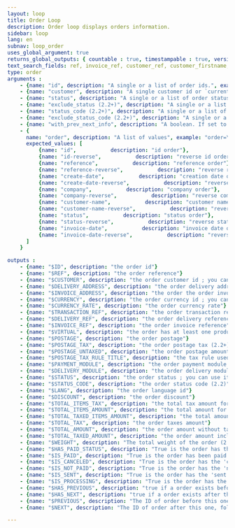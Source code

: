 ```yaml
---
layout: loop
title: Order Loop
description: Order loop displays orders information.
sidebar: loop
lang: en
subnav: loop_order
uses_global_argument: true
returns_global_outputs: { countable : true, timestampable : true, versionable : false }
text_search_fields: ref, invoice_ref, customer_ref, customer_firstname, customer_lastname, customer_email, delivery_ref (since 2.3), transaction_ref (since 2.3)
type: order
arguments :
    - {name: "id", description: "A single or a list of order ids.", example: "id=\"2\", id=\"1,4,7\""}
    - {name: "customer", description: "A single customer id or `current` keyword to get logged in user or `*` keyword to match all users.", example: "customer=\"2\", customer=\"current\"", default: "current"}
    - {name: "status", description: "A single or a list of order status ID or `*` keyword to match all", example: "status=\"*\", status=\"1,4,7\""}
    - {name: "exclude_status (2.2+)", description: "A single or a list of order status ID which are to be excluded from the results", example: "status=\"*\", exclude_status=\"1,4,7\""}
    - {name: "status_code (2.2+)", description: "A single or a list of order status codes or `*` keyword to match all. The valid status codes are not_paid, paid, processing, sent, canceled, or any custom status that may be defined", example: "status=\"*\", status=\"not_paid,canceled\""}
    - {name: "exclude_status_code (2.2+)", description: "A single or a list of order status codes which are to be excluded from the results. The valid status codes are not_paid, paid, processing, sent, canceled, or any custom status that may be defined", example: "exclude_status_code=\"paid,processing\""}
    - {name: "with_prev_next_info", description: "A boolean. If set to true, $PREVIOUS and $NEXT output arguments are available.", example: "with_prev_next_info=\"yes\"", default: "false", from_version: "2.3"}
    - {
      name: "order", description: "A list of values", example: "order=\"reference-reverse\"", default: "create-date-reverse",
      expected_values: [
          {name: "id",           description: "id order"},
          {name: "id-reverse",           description: "reverse id order"},
          {name: "reference",           description: "reference order"},
          {name: "reference-reverse",           description: "reverse reference order"},
          {name: "create-date",           description: "creation date order"},
          {name: "create-date-reverse",           description: "reverse creation date order"},
          {name: "company",           description: "company order"},
          {name: "company-reverse",           description: "reverse company order"},
          {name: "customer-name",           description: "customer name order"},
          {name: "customer-name-reverse",           description: "reverse customer name order"},
          {name: "status",           description: "status order"},
          {name: "status-reverse",           description: "reverse status order"}
          {name: "invoice-date",           description: "invoice date order"}
          {name: "invoice-date-reverse",           description: "reverse invoice date order"}
      ]
    }

outputs :
    - {name: "$ID", description: "the order id"}
    - {name: "$REF", description: "the order reference"}
    - {name: "$CUSTOMER", description: "the order customer id ; you can use it in a <a href=\"/en/documentation/loop/customer.html\">customer loop</a>"}
    - {name: "$DELIVERY_ADDRESS", description: "the order delivery address id ; you can use it in a <a href=\"/en/documentation/loop/order_address.html\">order address loop</a>"}
    - {name: "$INVOICE_ADDRESS", description: "the order the order invoice address id ; you can use it in a <a href=\"/en/documentation/loop/order_address.html\">order address loop</a>"}
    - {name: "$CURRENCY", description: "the order currency id ; you can use it in a <a href=\"/en/documentation/loop/currency.html\">currency loop</a>"}
    - {name: "$CURRENCY_RATE", description: "the order currency rate"}
    - {name: "$TRANSACTION_REF", description: "the order transaction reference. It's usually the unique identifier shared between the e-shop and it's bank"}
    - {name: "$DELIVERY_REF", description: "the order delivery reference. It's usually use for tracking package"}
    - {name: "$INVOICE_REF", description: "the order invoice reference"}
    - {name: "$VIRTUAL", description: "the order has at least one product which is a virtual product"}
    - {name: "$POSTAGE", description: "the order postage"}
    - {name: "$POSTAGE_TAX", description: "the order postage tax (2.2+)"}
    - {name: "$POSTAGE_UNTAXED", description: "the order postage amount without tax (2.2+)"}
    - {name: "$POSTAGE_TAX_RULE_TITLE", description: "the tax rule used to get the postage tax amount (2.2+)"}
    - {name: "$PAYMENT_MODULE", description: "the order payment module id ; you can use it in a <a href=\"/en/documentation/loop/module.html\">module loop</a>"}
    - {name: "$DELIVERY_MODULE", description: "the order delivery module id ; you can use it in a <a href=\"/en/documentation/loop/module.html\">module loop</a>"}
    - {name: "$STATUS", description: "the order status ; you can use it in a <a href=\"/en/documentation/loop/order_status.html\">order status loop</a>"}
    - {name: "$STATUS_CODE", description: "the order status code (2.2)"}
    - {name: "$LANG", description: "the order language id"}
    - {name: "$DISCOUNT", description: "the order discount"}
    - {name: "$TOTAL_ITEMS_TAX", description: "the total tax amount for of the ordered items only, without postage tax (2.4+)"}
    - {name: "$TOTAL_ITEMS_AMOUNT", description: "the total amount for ordered items, excluding taxes (2.4+)"}
    - {name: "$TOTAL_TAXED_ITEMS_AMOUNT", description: "the total amount for ordered items, including taxes (2.4+)"}
    - {name: "$TOTAL_TAX", description: "the order taxes amount"}
    - {name: "$TOTAL_AMOUNT", description: "the order amount without taxes"}
    - {name: "$TOTAL_TAXED_AMOUNT", description: "the order amount including taxes"}
    - {name: "$WEIGHT", description: "The total weight of the order (2.2+)"}
    - {name: "$HAS_PAID_STATUS", description: "True is the order has the 'paid' status, false otherwise"}
    - {name: "$IS_PAID", description: "True is the order has been paid (whatever current status is), false otherwise"}
    - {name: "$IS_CANCELED", description: "True is the order has the 'canceled' status, false otherwise"}
    - {name: "$IS_NOT_PAID", description: "True is the order has the 'not paid' status, false otherwise"}
    - {name: "$IS_SENT", description: "True is the order has the 'sent' status, false otherwise"}
    - {name: "$IS_PROCESSING", description: "True is the order has the 'processing' status, false otherwise"}
    - {name: "$HAS_PREVIOUS", description: "true if a order exists before this one following orders id. Only available if <strong>with_prev_next_info</strong> parameter is set to true", from_version: "2.3"}
    - {name: "$HAS_NEXT", description: "true if a order exists after this one, following orders id. Only available if <strong>with_prev_next_info</strong> parameter is set to true", from_version: "2.3"}
    - {name: "$PREVIOUS", description: "The ID of order before this one, following orders id, or null if none exists. Only available if <strong>with_prev_next_info</strong> parameter is set to true", from_version: "2.3"}
    - {name: "$NEXT", description: "The ID of order after this one, following orders id, or null if none exists. Only available if <strong>with_prev_next_info</strong> parameter is set to true", from_version: "2.3"}

---
```

